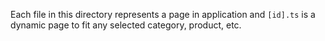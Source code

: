 Each file in this directory represents a page in application and `[id].ts` is a dynamic page to fit any selected category, product, etc.